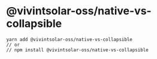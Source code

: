 # @vivintsolar-oss/native-vs-collapsible

```
yarn add @vivintsolar-oss/native-vs-collapsible
// or
// npm install @vivintsolar-oss/native-vs-collapsible
```